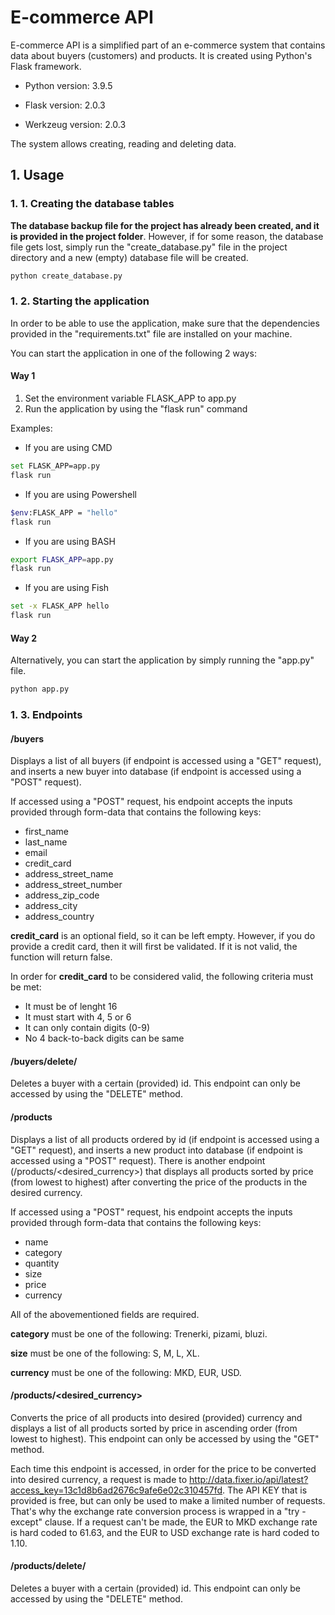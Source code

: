 # E-commerce API

E-commerce API is a simplified part of an e-commerce system that contains data about buyers (customers) and products. It is created using Python's Flask framework.

- Python version: 3.9.5

- Flask version: 2.0.3

- Werkzeug version: 2.0.3

The system allows creating, reading and deleting data.

## 1. Usage

### 1. 1. Creating the database tables

**The database backup file for the project has already been created, and it is provided in the project folder**. However, if for some reason, the database file gets lost, simply run the "create_database.py" file in the project directory and a new (empty) database file will be created.

```bash
python create_database.py
```

### 1. 2. Starting the application
In order to be able to use the application, make sure that the dependencies provided in the "requirements.txt" file are installed on your machine.

You can start the application in one of the following 2 ways:

#### Way 1

1. Set the environment variable FLASK_APP to app.py
2. Run the application by using the "flask run" command

Examples:
- If you are using CMD
```bash
set FLASK_APP=app.py
flask run
```

- If you are using Powershell
```bash
$env:FLASK_APP = "hello"
flask run
```

- If you are using BASH
```bash
export FLASK_APP=app.py
flask run
```

- If you are using Fish
```bash
set -x FLASK_APP hello
flask run
```

#### Way 2

Alternatively, you can start the application by simply running the "app.py" file.

```bash
python app.py
```

### 1. 3. Endpoints
#### /buyers
Displays a list of all buyers (if endpoint is accessed using a "GET" request), and inserts a new buyer into database (if endpoint is accessed using a "POST" request).

If accessed using a "POST" request, his endpoint accepts the inputs provided through form-data that contains the following keys:

- first_name
- last_name
- email
- credit_card
- address_street_name
- address_street_number
- address_zip_code
- address_city
- address_country

**credit_card** is an optional field, so it can be left empty. However, if you do provide a credit card, then it will first be validated. If it is not valid, the function will return false.

In order for **credit_card** to be considered valid, the following criteria must be met:
- It must be of lenght 16
- It must start with 4, 5 or 6
- It can only contain digits (0-9)
- No 4 back-to-back digits can be same 

#### /buyers/delete/<id>
Deletes a buyer with a certain (provided) id. This endpoint can only be accessed by using the "DELETE" method.

#### /products
Displays a list of all products ordered by id (if endpoint is accessed using a "GET" request), and inserts a new product into database (if endpoint is accessed using a "POST" request). There is another endpoint (/products/<desired_currency>) that displays all products sorted by price (from lowest to highest) after converting the price of the products in the desired currency.

If accessed using a "POST" request, his endpoint accepts the inputs provided through form-data that contains the following keys:

- name
- category
- quantity
- size
- price
- currency

All of the abovementioned fields are required.

**category** must be one of the following: Trenerki, pizami, bluzi.

**size** must be one of the following: S, M, L, XL.

**currency** must be one of the following: MKD, EUR, USD.

#### /products/<desired_currency>
Converts the price of all products into desired (provided) currency and displays a list of all products sorted by price in ascending order (from lowest to highest). This endpoint can only be accessed by using the "GET" method.

Each time this endpoint is accessed, in order for the price to be converted into desired currency, a request is made to http://data.fixer.io/api/latest?access_key=13c1d8b6ad2676c9afe6e02c310457fd. The API KEY that is provided is free, but can only be used to make a limited number of requests. That's why the exchange rate conversion process is wrapped in a "try - except" clause. If a request can't be made, the EUR to MKD exchange rate is hard coded to 61.63, and the EUR to USD exchange rate is hard coded to 1.10.

#### /products/delete/<id>
Deletes a buyer with a certain (provided) id. This endpoint can only be accessed by using the "DELETE" method.
